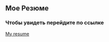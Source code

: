 ## Мое Резюме

### Чтобы увидеть перейдите по ссылке

[My resume](https://katsiarynazaviadzeyeva.github.io/resume/)
